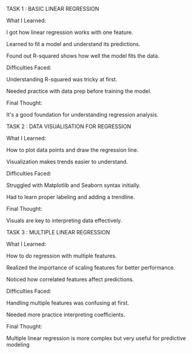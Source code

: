 TASK 1 : BASIC LINEAR REGRESSION

What I Learned:

I got how linear regression works with one feature.

Learned to fit a model and understand its predictions.

Found out R-squared shows how well the model fits the data.

Difficulties Faced:

Understanding R-squared was tricky at first.

Needed practice with data prep before training the model.

Final Thought:

It's a good foundation for understanding regression analysis.

TASK 2 : DATA VISUALISATION FOR REGRESSION

What I Learned:

How to plot data points and draw the regression line.

Visualization makes trends easier to understand.

Difficulties Faced:

Struggled with Matplotlib and Seaborn syntax initially.

Had to learn proper labeling and adding a trendline.

Final Thought:

Visuals are key to interpreting data effectively.

TASK 3 : MULTIPLE LINEAR REGRESSION

What I Learned:

How to do regression with multiple features.

Realized the importance of scaling features for better performance.

Noticed how correlated features affect predictions.

Difficulties Faced:

Handling multiple features was confusing at first.

Needed more practice interpreting coefficients.

Final Thought:

Multiple linear regression is more complex but very useful for predictive modeling
